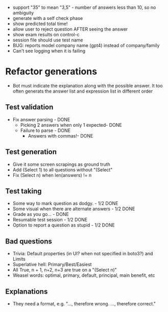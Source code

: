 - support "35" to mean "3,5" - number of answers less than 10, so no ambiguity
- generate with a self check phase
- show predicted total time!
- allow user to reject question AFTER seeing the answer
- show exam results on control-c
- session file should use test name
- BUG: reports model company name (gpt4) instead of company/family
- Can't see logging when it is failing

# Refactor generations
- Bot must indicate the explanation along with the possible answer. It too often generats the answer list and expression list in different order

## Test validation
- Fix answer parsing - DONE
  - Picking 2 answers when only 1 expected- DONE
  - Failure to parse - DONE
    - Answers with commas!- DONE

## Test generation
- Give it some screen scrapings as ground truth
- Add (Select 1) to all questions without "(Select"
- Fix (Select n) when len(answers) != n

## Test taking
- Some way to mark question as dodgy. - 1/2 DONE
- Some visual when there are alternate answers - 1/2 DONE
- Grade as you go... - DONE
- Resumable test session - 1/2 DONE
- Option to report a question as stupid - 1/2 DONE

## Bad questions
- Trivia: Default properties (in UI? when not specified in boto3?) and Limits 
- Superlative hell: Primary/Best/Easiest
- All True, n + 1, n+2, n+3 are true on a "(Select n)" 
- Weasel words: optimal, primary, default, principal, main benefit, etc

## Explanations
- They need a format, e.g. "..., therefore wrong. ..., therefore correct."